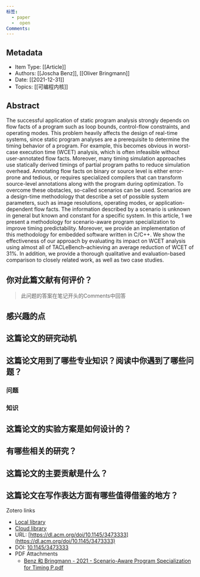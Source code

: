```yaml
---
标签:
  - paper
  -  open
Comments:
---
```

## Metadata
* Item Type: [[Article]]      
* Authors: [[Joscha Benz]], [[Oliver Bringmann]]      
* Date: [[2021-12-31]]   
* Topics: [[可编程内核]]   
  

## Abstract

The successful application of static program analysis strongly depends on flow facts of a program such as loop bounds, control-flow constraints, and operating modes. This problem heavily affects the design of real-time systems, since static program analyses are a prerequisite to determine the timing behavior of a program. For example, this becomes obvious in worst-case execution time (WCET) analysis, which is often infeasible without user-annotated flow facts. Moreover, many timing simulation approaches use statically derived timings of partial program paths to reduce simulation overhead. Annotating flow facts on binary or source level is either error-prone and tedious, or requires specialized compilers that can transform source-level annotations along with the program during optimization. To overcome these obstacles, so-called
              scenarios
              can be used. Scenarios are a design-time methodology that describe a set of possible system parameters, such as image resolutions, operating modes, or application-dependent flow facts. The information described by a scenario is unknown in general but known and constant for a specific system. In this article,
              1
              we present a methodology for scenario-aware program specialization to improve timing predictability. Moreover, we provide an implementation of this methodology for embedded software written in C/C++. We show the effectiveness of our approach by evaluating its impact on WCET analysis using almost all of TACLeBench–achieving an average reduction of WCET of 31%. In addition, we provide a thorough qualitative and evaluation-based comparison to closely related work, as well as two case studies.


## 你对此篇文献有何评价？

>此问题的答案在笔记开头的Comments中回答


## 感兴趣的点



## 这篇论文的研究动机




## 这篇论文用到了哪些专业知识？阅读中你遇到了哪些问题？ 
### 问题
### 知识


## 这篇论文的实验方案是如何设计的？ 




## 有哪些相关的研究？




## 这篇论文的主要贡献是什么？



## 这篇论文在写作表达方面有哪些值得借鉴的地方？





Zotero links

* [Local library](zotero://select/items/1_ARIELKTP)    
* [Cloud library](http://zotero.org/users/12537825/items/ARIELKTP)  
* URL: [https://dl.acm.org/doi/10.1145/3473333](https://dl.acm.org/doi/10.1145/3473333)  
* DOI: [10.1145/3473333](https://doi.org/10.1145/3473333)    
* PDF Attachments
	- [Benz 和 Bringmann - 2021 - Scenario-Aware Program Specialization for Timing P.pdf](zotero://open-pdf/library/items/5UQ2B47J)  
